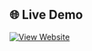 ## 🌐 Live Demo
[![View Website](https://img.shields.io/badge/View%20Live%20Site-%230077B5?style=for-the-badge&logo=google-chrome&logoColor=white)](https://lokesh-reddy-kambham.github.io/Cafe-Menu/)
